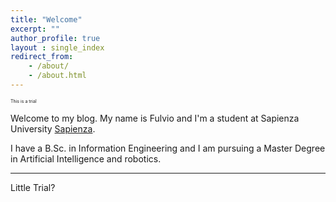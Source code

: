 ```yaml
---
title: "Welcome"
excerpt: ""
author_profile: true
layout : single_index
redirect_from: 
    - /about/
    - /about.html
---
```


<p style="font-size:0.5em">This is a trial</p>

Welcome to my blog. My name is Fulvio and I'm a student at Sapienza University [Sapienza](
https://www.uniroma1.it ).

I have a B.Sc. in Information Engineering and I am pursuing a Master Degree in Artificial Intelligence and robotics.


<hr>

Little Trial?

<!-- script type="text/javascript" src="//rf.revolvermaps.com/0/0/8.js?i=5ewlq11o62v&amp;m=0&amp;c=ff0000&amp;cr1=ffffff&amp;f=arial&amp;l=33" async="async"></script>

<!-- <script>
    window.EMBED_SO_CONFIG = {
      "id": "8a64f4ae-5150-4899-b75e-fcb3a902297c",
      "position": "right"
    }
</script> -->
<!-- <script src="https://embed.so/js/embed.js"></script>   this is the circle video gif
 -->  
